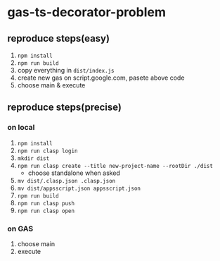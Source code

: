 # gas-ts-decorator-problem

## reproduce steps(easy)

1. `npm install`
1. `npm run build`
1. copy everything in `dist/index.js`
1. create new gas on script.google.com, pasete above code
1. choose main & execute

## reproduce steps(precise)
### on local

1. `npm install`
1. `npm run clasp login`
1. `mkdir dist`
1. `npm run clasp create --title new-project-name --rootDir ./dist`
   - choose standalone when asked
1. `mv dist/.clasp.json .clasp.json`
1. `mv dist/appsscript.json appsscript.json`
1. `npm run build`
1. `npm run clasp push`
1. `npm run clasp open`

### on GAS

1. choose main
1. execute